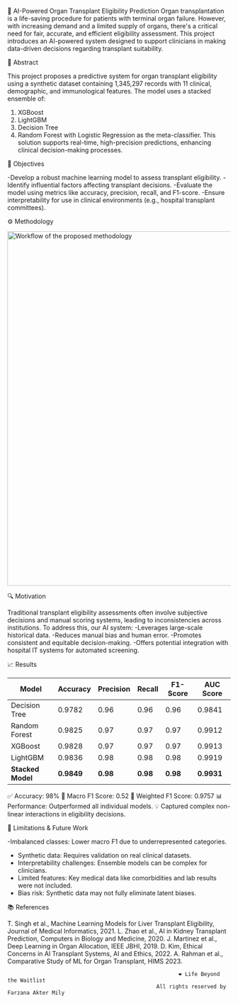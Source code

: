 🧠 AI-Powered Organ Transplant Eligibility Prediction
Organ transplantation is a life-saving procedure for patients with terminal organ failure. However, with increasing demand and a limited supply of organs, there's a critical need for fair, accurate, and efficient eligibility assessment. This project introduces an AI-powered system designed to support clinicians in making data-driven decisions regarding transplant suitability.

📌 Abstract

This project proposes a predictive system for organ transplant eligibility using a synthetic dataset containing 1,345,297 records with 11 clinical, demographic, and immunological features. The model uses a stacked ensemble of:
1. XGBoost
2. LightGBM
3. Decision Tree
4. Random Forest
with Logistic Regression as the meta-classifier.
This solution supports real-time, high-precision predictions, enhancing clinical decision-making processes.

🎯 Objectives

-Develop a robust machine learning model to assess transplant eligibility.
-Identify influential factors affecting transplant decisions.
-Evaluate the model using metrics like accuracy, precision, recall, and F1-score.
-Ensure interpretability for use in clinical environments (e.g., hospital transplant committees).

⚙️ Methodology

<img src="C:\Users\user\Downloads\Workflow(Method).png" alt="Workflow of the proposed methodology" width="800"/>

🔍 Motivation

Traditional transplant eligibility assessments often involve subjective decisions and manual scoring systems, leading to inconsistencies across institutions.
To address this, our AI system:
-Leverages large-scale historical data.
-Reduces manual bias and human error.
-Promotes consistent and equitable decision-making.
-Offers potential integration with hospital IT systems for automated screening.

📈 Results

| Model           | Accuracy | Precision | Recall | F1-Score | AUC Score |
|----------------|----------|-----------|--------|----------|-----------|
| Decision Tree  | 0.9782   | 0.96      | 0.96   | 0.96     | 0.9841    |
| Random Forest  | 0.9825   | 0.97      | 0.97   | 0.97     | 0.9912    |
| XGBoost        | 0.9828   | 0.97      | 0.97   | 0.97     | 0.9913    |
| LightGBM       | 0.9836   | 0.98      | 0.98   | 0.98     | 0.9919    |
| **Stacked Model** | **0.9849** | **0.98**  | **0.98** | **0.98**  | **0.9931** |

✅ Accuracy: 98%
🧮 Macro F1 Score: 0.52
🧮 Weighted F1 Score: 0.9757
📊 Performance: Outperformed all individual models.
💡 Captured complex non-linear interactions in eligibility decisions.

🚧 Limitations & Future Work

-Imbalanced classes: Lower macro F1 due to underrepresented categories.
- Synthetic data: Requires validation on real clinical datasets.
- Interpretability challenges: Ensemble models can be complex for clinicians.
- Limited features: Key medical data like comorbidities and lab results were not included.
- Bias risk: Synthetic data may not fully eliminate latent biases.

📚 References

T. Singh et al., Machine Learning Models for Liver Transplant Eligibility, Journal of Medical Informatics, 2021.
L. Zhao et al., AI in Kidney Transplant Prediction, Computers in Biology and Medicine, 2020.
J. Martinez et al., Deep Learning in Organ Allocation, IEEE JBHI, 2019.
D. Kim, Ethical Concerns in AI Transplant Systems, AI and Ethics, 2022.
A. Rahman et al., Comparative Study of ML for Organ Transplant, HIMS 2023.

                                                          ❤️ Life Beyond the Waitlist
                                                   All rights reserved by Farzana Akter Mily
